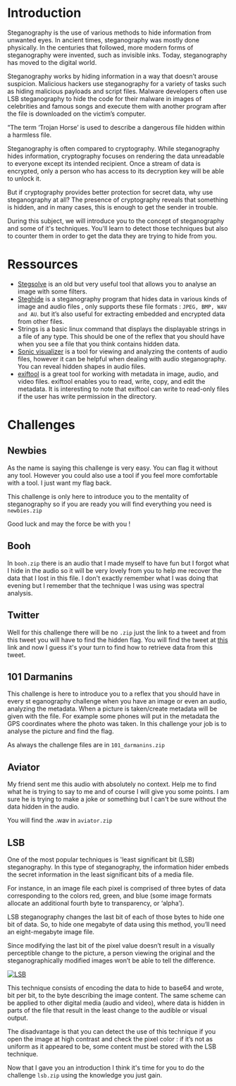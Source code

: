 
# Introduction
Steganography is the use of various methods to hide information from unwanted eyes. In ancient times, steganography was mostly done physically. In the centuries that followed, more modern forms of steganography were invented, such as invisible inks. Today, steganography has moved to the digital world.

Steganography works by hiding information in a way that doesn’t arouse suspicion. Malicious hackers use steganography for a variety of tasks such as hiding malicious payloads and script files. Malware developers often use LSB steganography to hide the code for their malware in images of celebrities and famous songs and execute them with another program after the file is downloaded on the victim’s computer.

“The term ‘Trojan Horse’ is used to describe a dangerous file hidden within a harmless file. 

Steganography is often compared to cryptography. While steganography hides information, cryptography focuses on rendering the data unreadable to everyone except its intended recipient. Once a stream of data is encrypted, only a person who has access to its decryption key will be able to unlock it.

But if cryptography provides better protection for secret data, why use steganography at all?
The presence of cryptography reveals that something is hidden, and in many cases, this is enough to get the sender in trouble.

During this subject, we will introduce you to the concept of steganography and some of it's techniques. 
You'll learn to detect those techniques but also to counter them in order to get the data they are trying to hide from you.

# [](https://github.com/PoCInnovation/Pool2021/blob/master/Security/Steganography/student.md#useful-tools) Ressources
 - [Stegsolve](https://www.wechall.net/de/forum/show/thread/527/Stegsolve_1.3/) is an old but very useful tool that allows you to analyse an image with some filters.
 - [Steghide](https://github.com/StefanoDeVuono/steghide) is a steganography program that hides data in various kinds of image and audio files , only supports these file formats : `JPEG, BMP, WAV and AU`. but it’s also useful for extracting embedded and encrypted data from other files.
 - Strings is a basic linux command that displays the displayable strings in a file of any type. This should be one of the reflex that you should have when you see a file that you think contains hidden data.
 - [Sonic visualizer](https://www.sonicvisualiser.org) is a tool for viewing and analyzing the contents of audio files, however it can be helpful when dealing with audio steganography. You can reveal hidden shapes in audio files.
 - [exiftool](https://exiftool.org) is a great tool for working with metadata in image, audio, and video files. exiftool enables you to read, write, copy, and edit the metadata. It is interesting to note that exiftool can write to read-only files if the user has write permission in the directory.

# [](https://github.com/PoCInnovation/Pool2021/blob/master/Security/Steganography/student.md#challenges)Challenges

## [](https://github.com/PoCInnovation/Pool2021/blob/master/Security/Steganography/student.md#pdf) Newbies
As the name is saying this challenge is very easy. You can flag it without any tool. However you could also use a tool if you feel more comfortable with a tool. I just want my flag back.

This challenge is only here to introduce you to the mentality of steganography so if you are ready you will find everything you need is `newbies.zip`

Good luck and may the force be with you !

## Booh	 
In `booh.zip` there is an audio that I made myself to have fun but I forgot what I hide in the audio so it will be very lovely from you to help me recover the data that I lost in this file. I don't exactly remember what I was doing that evening but I remember that the technique I was using was spectral analysis.

## Twitter
Well for this challenge there will be no `.zip` just the link to a tweet and from this tweet you will have to find the hidden flag.
You will find the tweet at [this](https://twitter.com/etarc0s/status/1338534839574810632) link and now I guess it's your turn to find how to retrieve data from this tweet.

## [](https://github.com/PoCInnovation/Pool2021/blob/master/Security/Steganography/student.md#filter-pictures) 101 Darmanins
This challenge is here to introduce you to a reflex that you should have in every st	eganography challenge when you have an image or even an audio, analyzing the metadata. When a picture is taken/create metadata will be given with the file. For example some phones will put in the metadata the GPS coordinates where the photo was taken. In this challenge your job is to analyse the picture and find the flag.

 As always the challenge files are in `101_darmanins.zip`

## Aviator
My friend sent me this audio with absolutely no context. Help me to find what he is trying to say to me and of course I will give you some points. I am sure he is trying to make a joke or something but I can't be sure without the data hidden in the audio.

You will find the .wav in `aviator.zip`
## [](https://github.com/PoCInnovation/Pool2021/blob/master/Security/Steganography/student.md#lsb) LSB

One of the most popular techniques is 'least significant bit (LSB) steganography. In this type of steganography, the information hider embeds the secret information in the least significant bits of a media file.

For instance, in an image file each pixel is comprised of three bytes of data corresponding to the colors red, green, and blue (some image formats allocate an additional fourth byte to transparency, or ‘alpha’).

LSB steganography changes the last bit of each of those bytes to hide one bit of data. So, to hide one megabyte of data using this method, you’ll need an eight-megabyte image file.

Since modifying the last bit of the pixel value doesn’t result in a visually perceptible change to the picture, a person viewing the original and the steganographically modified images won’t be able to tell the difference.

[![LSB](https://camo.githubusercontent.com/26cfadd3746657a94b32b6ceda3d7908ccf24a01d515e9a663df8e579625ecd2/68747470733a2f2f70776e68342e636f6d2f6c73622e706e67)](https://camo.githubusercontent.com/26cfadd3746657a94b32b6ceda3d7908ccf24a01d515e9a663df8e579625ecd2/68747470733a2f2f70776e68342e636f6d2f6c73622e706e67)

This technique consists of encoding the data to hide to base64 and wrote, bit per bit, to the byte describing the image content.
The same scheme can be applied to other digital media (audio and video), where data is hidden in parts of the file that result in the least change to the audible or visual output.

The disadvantage is that you can detect the use of this technique if you open the image at high contrast and check the pixel color : if it’s not as uniform as it appeared to be, some content must be stored with the LSB technique.

Now that I gave you an introduction I think it's time for you to do the challenge `lsb.zip`  using the knowledge you just gain.
